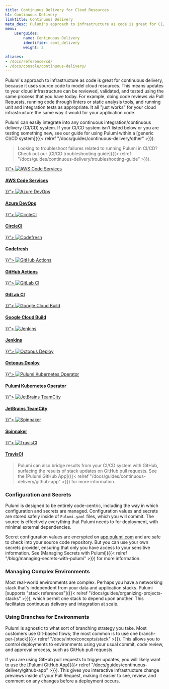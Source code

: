 ```yaml
---
title: Continuous Delivery for Cloud Resources
h1: Continuous Delivery
linktitle: Continuous Delivery
meta_desc: Pulumi's approach to infrastructure as code is great for CI/CD because it uses source code to model cloud resources and integrates into any CI/CD system.
menu:
    userguides:
        name: Continuous Delivery
        identifier: cont_delivery
        weight: 3

aliases:
- /docs/reference/cd/
- /docs/console/continuous-delivery/
---
```


Pulumi's approach to infrastructure as code is great for continuous delivery, because it uses source code to model
cloud resources. This means updates to your cloud infrastructure can be reviewed, validated, and tested using the same
process that you have today. For example, doing code reviews via Pull Requests, running code through linters or static
analysis tools, and running unit and integration tests as appropriate. It all "just works" for your cloud
infrastructure the same way it would for your application code.

Pulumi can easily integrate into any continuous integration/continuous delivery (CI/CD) system. If your CI/CD system isn't listed below or you are testing something new, see our guide for using Pulumi
within a [generic CI/CD system]({{< relref "/docs/guides/continuous-delivery/other" >}}).

> Looking to troubleshoot failures related to running Pulumi in CI/CD? Check out our [CI/CD troubleshooting guide]({{< relref "/docs/guides/continuous-delivery/troubleshooting-guide" >}}).

<div class="supported-cicd-platforms">
    <a href="{{< relref "/docs/guides/continuous-delivery/aws-code-services" >}}">
        <img src="/logos/tech/ci-cd/aws-codedeploy.svg" alt="AWS Code Services">
        <h4 class="no-anchor">AWS Code Services</h4>
    </a>
    <a href="{{< relref "/docs/guides/continuous-delivery/azure-devops" >}}">
        <img src="/logos/tech/ci-cd/azure-devops.svg" alt="Azure DevOps">
        <h4 class="no-anchor">Azure DevOps</h4>
    </a>
    <a href="{{< relref "/docs/guides/continuous-delivery/circleci" >}}">
        <img src="/logos/tech/ci-cd/circleci.svg" alt="CircleCI">
        <h4 class="no-anchor">CircleCI</h4>
    </a>
    <a href="{{< relref "/docs/guides/continuous-delivery/codefresh" >}}">
        <img src="/logos/tech/ci-cd/codefresh.svg" alt="Codefresh">
        <h4 class="no-anchor">Codefresh</h4>
    </a>
    <a href="{{< relref "/docs/guides/continuous-delivery/github-actions" >}}">
        <img src="/logos/tech/ci-cd/github-actions.svg" alt="GitHub Actions">
        <h4 class="no-anchor">GitHub Actions</h4>
    </a>
    <a href="{{< relref "/docs/guides/continuous-delivery/gitlab-ci" >}}">
        <img src="/logos/tech/ci-cd/gitlab-ci.svg" alt="GitLab CI">
        <h4 class="no-anchor">GitLab CI</h4>
    </a>
    <a href="{{< relref "/docs/guides/continuous-delivery/google-cloud-build" >}}">
        <img src="/logos/tech/ci-cd/google-cloud-build.png" alt="Google Cloud Build">
        <h4 class="no-anchor">Google Cloud Build</h4>
    </a>
    <a href="{{< relref "/docs/guides/continuous-delivery/jenkins" >}}">
        <img src="/logos/tech/ci-cd/jenkins.svg" alt="Jenkins">
        <h4 class="no-anchor">Jenkins</h4>
    </a>
    <a href="{{< relref "/docs/guides/continuous-delivery/octopus-deploy" >}}">
        <img src="/logos/tech/ci-cd/octopus-deploy.svg" alt="Octopus Deploy">
        <h4 class="no-anchor">Octopus Deploy</h4>
    </a>
    <a href="{{< relref "/docs/guides/continuous-delivery/pulumi-kubernetes-operator" >}}">
        <img src="/logos/tech/ci-cd/kubernetes.png" alt="Pulumi Kubernetes Operator">
        <h4 class="no-anchor">Pulumi Kubernetes Operator</h4>
    </a>
    <a href="{{< relref "/docs/guides/continuous-delivery/teamcity" >}}">
        <img src="/logos/tech/ci-cd/teamcity.svg" alt="JetBrains TeamCity">
        <h4 class="no-anchor">JetBrains TeamCity</h4>
    </a>
    <a href="{{< relref "/docs/guides/continuous-delivery/spinnaker">}}">
        <img src="/logos/tech/ci-cd/spinnaker.svg" alt="Spinnaker">
        <h4 class="no-anchor">Spinnaker</h4>
    </a>
    <a href="{{< relref "/docs/guides/continuous-delivery/travis" >}}">
        <img src="/logos/tech/ci-cd/travis-ci.svg" alt="TravisCI">
        <h4 class="no-anchor">TravisCI</h4>
    </a>
</div>

> Pulumi can also bridge results from your CI/CD system with GitHub, surfacing the results of stack updates
> on GitHub pull requests. See the [Pulumi GitHub App]({{< relref "/docs/guides/continuous-delivery/github-app" >}}) for more information.

### Configuration and Secrets

Pulumi is designed to be entirely code-centric, including the way in which configuration and secrets are managed.
Configuration values and secrets are stored safely inside of `Pulumi.yaml` files, which you will commit.
The source is effectively everything that Pulumi needs to for deployment, with minimal external dependencies.

Secret configuration values are encrypted on [app.pulumi.com](https://app.pulumi.com) and are safe to check into your
source code repository. But you can use your own secrets provider, ensuring that only you have access to your
sensitive information. See [Managing Secrets with Pulumi]({{< relref "/blog/managing-secrets-with-pulumi" >}}) for more information.

### Managing Complex Environments

Most real-world environments are complex. Perhaps you have a networking stack that's independent from your data
and application stacks. Pulumi [supports "stack references"]({{< relref "/docs/guides/organizing-projects-stacks" >}}), which
permit one stack to depend upon another. This facilitates continuous delivery and integration at scale.

### Using Branches for Environments

Pulumi is agnostic to what sort of branching strategy you take. Most customers use Git-based flows; the most common is
to use one branch-per-[stack]({{< relref "/docs/intro/concepts/stack" >}}). This allows you to control deployments to environments
using your usual commit, code review, and approval process, such as GitHub pull requests.

If you are using GitHub pull requests to trigger updates, you will likely want to use the
[Pulumi GitHub App]({{< relref "/docs/guides/continuous-delivery/github-app" >}}). This gives you interactive infrastructure change previews
inside of your Pull Request, making it easier to see, review, and comment on any changes before a deployment occurs.
